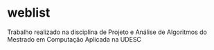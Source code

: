 # weblist
Trabalho realizado na disciplina de Projeto e Análise de Algoritmos do Mestrado em Computação Aplicada na UDESC
